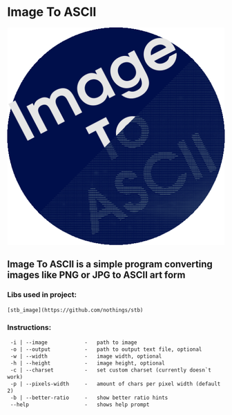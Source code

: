 # Image To ASCII
![ImageToASCIILogo](logo.png)

## Image To ASCII is a simple program converting images like PNG or JPG to ASCII art form

### Libs used in project:
    [stb_image](https://github.com/nothings/stb)

### Instructions:
   ```
    -i | --image            -   path to image
    -o | --output           -   path to output text file, optional
    -w | --width            -   image width, optional
    -h | --height           -   image height, optional
    -c | --charset          -   set custom charset (currently doesn`t work)
    -p | --pixels-width     -   amount of chars per pixel width (default 2)
    -b | --better-ratio     -   show better ratio hints
    --help                  -   shows help prompt
   ```
